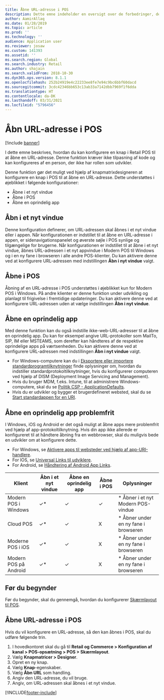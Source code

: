 ```yaml
---
title: Åbne URL-adresse i POS
description: Dette emne indeholder en oversigt over de forbedringer, der er foretaget i produkt- og kundesøgefunktionen i Dynamics 365 Commerce.
author: AamirAllaq
ms.date: 01/28/2019
ms.topic: article
ms.prod: ''
ms.technology: ''
audience: Application user
ms.reviewer: josaw
ms.custom: 141393
ms.assetid: ''
ms.search.region: Global
ms.search.industry: Retail
ms.author: shajain
ms.search.validFrom: 2018-10-30
ms.dyn365.ops.version: 8.1.1
ms.openlocfilehash: 252b24919e4c22233ee8fe7e94c9bc6bbf60dacd
ms.sourcegitcommit: 3cdc42346bb653c13ab33a7142dbb7969f1f6dda
ms.translationtype: HT
ms.contentlocale: da-DK
ms.lasthandoff: 03/31/2021
ms.locfileid: "5796456"
---
```

# <a name="open-url-in-pos"></a>Åbn URL-adresse i POS

[!include [banner](includes/banner.md)]

I dette emne beskrives, hvordan du kan konfigurere en knap i Retail POS til at åbne en URL-adresse. Denne funktion kræver ikke tilpasning af kode og kan konfigureres af en person, der ikke har rollen som udvikler. 

Denne funktion gør det muligt ved hjælp af knapmatrixdesigneren at konfigurere en knap i POS til at åbne en URL-adresse. Dette understøttes i øjeblikket i følgende konfigurationer:

- Åbne i et nyt vindue
- Åbne i POS
- Åbne en oprindelig app

## <a name="open-in-new-window"></a>Åbn i et nyt vindue

Denne konfiguration definerer, om URL-adressen skal åbnes i et nyt vindue eller i appen. Når konfigurationen er indstillet til at åbne en URL-adresse i appen, er sidenavigationspanelet og øverste søjle i POS synlige og tilgængelige for brugerne. Når konfigurationen er indstillet til at åbne i et nyt vindue, åbnes URL-adressen i et nyt appvindue i Modern POS til Windows og i en ny fane i browseren i alle andre POS-klienter. Du kan aktivere denne ved at konfigurere URL-adressen med indstillingen **Åbn i nyt vindue** valgt.

## <a name="open-within-pos"></a>Åbne i POS

Åbning af en URL-adresse i POS understøttes i øjeblikket kun for Modern POS i Windows. På andre klienter er denne funktion under udvikling og planlagt til frigivelse i fremtidige opdateringer. Du kan aktivere denne ved at konfigurere URL-adressen uden at vælge indstillingen **Åbn i nyt vindue**.

## <a name="open-a-native-app"></a>Åbne en oprindelig app

Med denne funktion kan du også indstille ikke-web-URL-adresser til at åbne en oprindelig app. Du kan for eksempel angive URL-protokoller som MailTo, SIP, IM eller MSTEAMS, som derefter kan håndteres af de respektive oprindelige apps på værtsenheden. Du kan aktivere denne ved at konfigurere URL-adressen med indstillingen **Åbn i nyt vindue** valgt.

- For Windows-computere kan du i [Eksportere eller importere standardprogramtilknytninger](https://docs.microsoft.com/windows-hardware/manufacture/desktop/export-or-import-default-application-associations) finde oplysninger om, hvordan du indstiller standardprotokoltilknytninger, hvis du konfigurerer computeren ved hjælp af DISM (Deployment Image Servicing and Management).
- Hvis du bruger MDM, f.eks. Intune, til at administrere Windows-computere, skal du se [Politik CSP - ApplicationDefaults](https://docs.microsoft.com/windows/client-management/mdm/policy-csp-applicationdefaults).
- Hvis du er udvikler og bygger et brugerdefineret websted, skal du se [Start standardappen for en URI](https://docs.microsoft.com/windows/uwp/launch-resume/launch-default-app).

## <a name="open-a-native-app-seamlessly"></a>Åbne en oprindelig app problemfrit

I Windows, iOS og Android er det også muligt at åbne apps mere problemfrit ved hjælp af app-protokoltilknytning. Hvis din app ikke allerede er konfigureret til at håndtere åbning fra en webbrowser, skal du muligvis bede en udvikler om at konfigurere dette.

- For Windows, se [Aktivere apps til websteder ved hjælp af app-URI-handlere](https://docs.microsoft.com/windows/uwp/launch-resume/web-to-app-linking).
- For IOS, se [Universal Links til udviklere](https://developer.apple.com/ios/universal-links/).
- For Android, se [Håndtering af Android App Links](https://developer.android.com/training/app-links/).

| Klient                | Åbn i et nyt vindue | Åbne en oprindelig app | Åbne i POS | Oplysninger                           |
|-----------------------|--------------------|-----------------|-----------------|-----------------------------------|
| Modern POS i Windows | ✓\*                | ✓               | ✓              | \* Åbner i et nyt Modern POS-vindue |
| Cloud POS             | ✓\*                | ✓               | X              | \* Åbner under en ny fane i browseren        |
| Moderne POS i iOS     | ✓\*                | ✓               | X              | \* Åbner under en ny fane i browseren        |
| Modern POS på Android | ✓\*                | ✓               | X              | \* Åbner under en ny fane i browseren        |

## <a name="before-you-begin"></a>Før du begynder

Før du begynder, skal du gennemgå, hvordan du konfigurerer [Skærmlayout til POS](pos-screen-layouts.md).

## <a name="open-url-in-pos"></a>Åbne URL-adresse i POS

Hvis du vil konfigurere en URL-adresse, så den kan åbnes i POS, skal du udføre følgende trin.

1. I hovedkontoret skal du gå til **Retail og Commerce \> Konfiguration af kanal \> POS-opsætning \> POS \> Skærmlayout**.
2. Vælg **Knapmatricer \> Designer**.
3. Opret en ny knap.
4. Vælg **Knap**-egenskaber.
5. Vælg **Åbn URL** som handling.
6. Angiv den URL-adresse, du vil bruge.
7. Angiv, om URL-adressen skal åbnes i et nyt vindue.


[!INCLUDE[footer-include](../includes/footer-banner.md)]
